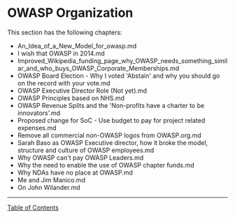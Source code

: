 # OWASP Organization

This section has the following chapters:

* An_Idea_of_a_New_Model_for_owasp.md
* I wish that OWASP in 2014.md
* Improved_Wikipedia_funding_page_why_OWASP_needs_something_similar_and_who_buys_OWASP_Corporate_Memberships.md
* OWASP Board Election -  Why I voted 'Abstain' and why you should go on the record with your vote.md
* OWASP Executive Director Role (Not yet).md
* OWASP Principles based on NHS.md
* OWASP Revenue Splits and the 'Non-profits have a charter to be innovators'.md
* Proposed change for SoC - Use budget to pay for project related expenses.md
* Remove all commercial non-OWASP logos from OWASP.org.md
* Sarah Baso as OWASP Executive director, how it broke the model, structure and culture of OWASP employees.md
* Why OWASP can't pay OWASP Leaders.md
* Why the need to enable the use of OWASP chapter funds.md
* Why NDAs have no place at OWASP.md
* Me and Jim Manico.md
* On John Wilander.md


- - - - 
[Table of Contents](../../Table_of_Contents.md) 